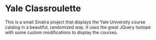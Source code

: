 Yale Classroulette
==================

This is a small Sinatra project that displays the Yale University course catalog in a beautiful, randomized way. It uses the great JQuery Isotope with some custom modifications to display the courses.
